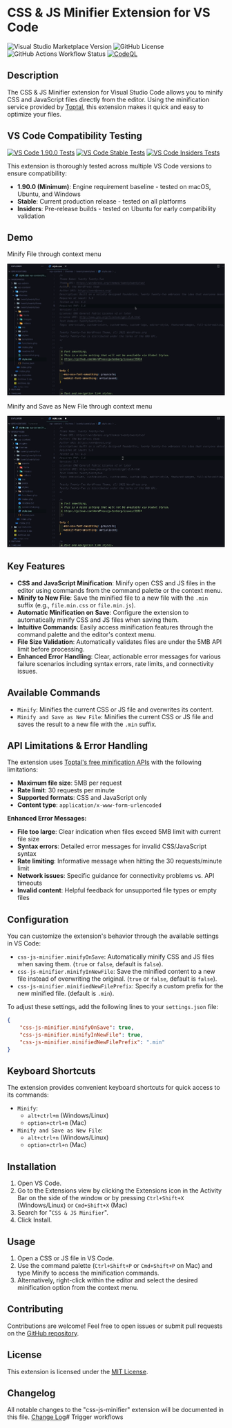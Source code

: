 # CSS & JS Minifier Extension for VS Code

![Visual Studio Marketplace Version](https://img.shields.io/visual-studio-marketplace/v/miguel-colmenares.css-js-minifier?style=flat-square)
![GitHub License](https://img.shields.io/github/license/miguelcolmenares/css-js-minifier?style=flat-square)
![GitHub Actions Workflow Status](https://img.shields.io/github/actions/workflow/status/miguelcolmenares/css-js-minifier/master.yml?style=flat-square)
[![CodeQL](https://github.com/miguelcolmenares/css-js-minifier/workflows/CodeQL/badge.svg)](https://github.com/miguelcolmenares/css-js-minifier/actions?query=workflow%3ACodeQL "Code quality workflow status")

## Description

The CSS & JS Minifier extension for Visual Studio Code allows you to minify CSS and JavaScript files directly from the editor. Using the minification service provided by [Toptal](https://www.toptal.com/developers/), this extension makes it quick and easy to optimize your files.

## VS Code Compatibility Testing

[![VS Code 1.90.0 Tests](https://img.shields.io/github/actions/workflow/status/miguelcolmenares/css-js-minifier/test-vscode-minimum.yml?style=flat-square&label=VS%20Code%201.90.0&logo=visual-studio-code&logoColor=white)](https://github.com/miguelcolmenares/css-js-minifier/actions/workflows/test-vscode-minimum.yml "Minimum supported VS Code version - tested on all platforms")
[![VS Code Stable Tests](https://img.shields.io/github/actions/workflow/status/miguelcolmenares/css-js-minifier/test-vscode-stable.yml?style=flat-square&label=VS%20Code%20Stable&logo=visual-studio-code&logoColor=white)](https://github.com/miguelcolmenares/css-js-minifier/actions/workflows/test-vscode-stable.yml "Current stable VS Code version - tested on all platforms")
[![VS Code Insiders Tests](https://img.shields.io/github/actions/workflow/status/miguelcolmenares/css-js-minifier/test-vscode-insiders.yml?style=flat-square&label=VS%20Code%20Insiders&logo=visual-studio-code&logoColor=white)](https://github.com/miguelcolmenares/css-js-minifier/actions/workflows/test-vscode-insiders.yml "Pre-release VS Code version - tested on Ubuntu only")

This extension is thoroughly tested across multiple VS Code versions to ensure compatibility:

- **1.90.0 (Minimum)**: Engine requirement baseline - tested on macOS, Ubuntu, and Windows
- **Stable**: Current production release - tested on all platforms  
- **Insiders**: Pre-release builds - tested on Ubuntu for early compatibility validation

## Demo
Minify File through context menu

![Minify File through context menu](images/minify.gif)

Minify and Save as New File through context menu

![Minify and Save as New File through context menu](images/minify-and-save-as-new-file.gif)


## Key Features

-   **CSS and JavaScript Minification**: Minify open CSS and JS files in the editor using commands from the command palette or the context menu.
-   **Minify to New File**: Save the minified file to a new file with the `.min` suffix (e.g., `file.min.css` or `file.min.js`).
-   **Automatic Minification on Save**: Configure the extension to automatically minify CSS and JS files when saving them.
-   **Intuitive Commands**: Easily access minification features through the command palette and the editor's context menu.
-   **File Size Validation**: Automatically validates files are under the 5MB API limit before processing.
-   **Enhanced Error Handling**: Clear, actionable error messages for various failure scenarios including syntax errors, rate limits, and connectivity issues.

## Available Commands

-   `Minify`: Minifies the current CSS or JS file and overwrites its content.
-   `Minify and Save as New File`: Minifies the current CSS or JS file and saves the result to a new file with the `.min` suffix.

## API Limitations & Error Handling

The extension uses [Toptal's free minification APIs](https://www.toptal.com/developers/) with the following limitations:

- **Maximum file size**: 5MB per request
- **Rate limit**: 30 requests per minute  
- **Supported formats**: CSS and JavaScript only
- **Content type**: `application/x-www-form-urlencoded`

**Enhanced Error Messages:**
- **File too large**: Clear indication when files exceed 5MB limit with current file size
- **Syntax errors**: Detailed error messages for invalid CSS/JavaScript syntax  
- **Rate limiting**: Informative message when hitting the 30 requests/minute limit
- **Network issues**: Specific guidance for connectivity problems vs. API timeouts
- **Invalid content**: Helpful feedback for unsupported file types or empty files

## Configuration

You can customize the extension's behavior through the available settings in VS Code:

-   `css-js-minifier.minifyOnSave`: Automatically minify CSS and JS files when saving them. (`true` or `false`, default is `false`).
-   `css-js-minifier.minifyInNewFile`: Save the minified content to a new file instead of overwriting the original. (`true` or `false`, default is `false`).
-   `css-js-minifier.minifiedNewFilePrefix`: Specify a custom prefix for the new minified file. (default is `.min`).

To adjust these settings, add the following lines to your `settings.json` file:

```json
{
	"css-js-minifier.minifyOnSave": true,
	"css-js-minifier.minifyInNewFile": true,
	"css-js-minifier.minifiedNewFilePrefix": ".min"
}
```

## Keyboard Shortcuts

The extension provides convenient keyboard shortcuts for quick access to its commands:

-   `Minify`:
    -   `alt+ctrl+m` (Windows/Linux)
    -   `option+ctrl+m` (Mac)
-   `Minify and Save as New File`:
    -   `alt+ctrl+n` (Windows/Linux)
    -   `option+ctrl+n` (Mac)

## Installation

1. Open VS Code.
2. Go to the Extensions view by clicking the Extensions icon in the Activity Bar on the side of the window or by pressing `Ctrl+Shift+X` (Windows/Linux) or `Cmd+Shift+X` (Mac)
3. Search for "`CSS & JS Minifier`".
4. Click Install.

## Usage

1. Open a CSS or JS file in VS Code.
2. Use the command palette (`Ctrl+Shift+P` or `Cmd+Shift+P` on Mac) and type Minify to access the minification commands.
3. Alternatively, right-click within the editor and select the desired minification option from the context menu.

## Contributing

Contributions are welcome! Feel free to open issues or submit pull requests on the [GitHub repository](https://github.com/miguelcolmenares/css-js-minifier.git).

## License

This extension is licensed under the [MIT License](LICENSE.md).

## Changelog

All notable changes to the "css-js-minifier" extension will be documented in this file. [Change Log](CHANGELOG.md)# Trigger workflows
